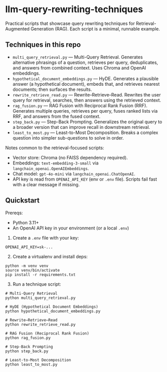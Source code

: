 # llm-query-rewriting-techniques
Practical scripts that showcase query rewriting techniques for Retrieval-Augmented Generation (RAG). Each script is a minimal, runnable example.

## Techniques in this repo
- `multi_query_retrieval.py` — Multi-Query Retrieval. Generates alternative phrasings of a question, retrieves per query, deduplicates, and answers from combined context. Uses Chroma and OpenAI embeddings.
- `hypothetical_document_embeddings.py` — HyDE. Generates a plausible answer (a hypothetical document), embeds that, and retrieves nearest documents; then surfaces the results.
- `rewrite_retrieve_read.py` — Rewrite–Retrieve–Read. Rewrites the user query for retrieval, searches, then answers using the retrieved context.
- `rag_fusion.py` — RAG Fusion with Reciprocal Rank Fusion (RRF). Generates multiple queries, retrieves per query, fuses ranked lists via RRF, and answers from the fused context.
- `step_back.py` — Step-Back Prompting. Generalizes the original query to a broader version that can improve recall in downstream retrieval.
- `least_to_most.py` — Least-to-Most Decomposition. Breaks a complex question into simpler sub-questions to solve in order.

Notes common to the retrieval-focused scripts:
- Vector store: Chroma (no FAISS dependency required).
- Embeddings: `text-embedding-3-small` via `langchain_openai.OpenAIEmbeddings`.
- Chat model: `gpt-4o-mini` via `langchain_openai.ChatOpenAI`.
- API key is read from `OPENAI_API_KEY` (env or `.env` file). Scripts fail fast with a clear message if missing.

## Quickstart

Prereqs:
- Python 3.11+
- An OpenAI API key in your environment (or a local `.env`)

1) Create a `.env` file with your key:

```
OPENAI_API_KEY=sk-...
```

2) Create a virtualenv and install deps:

```
python -m venv venv
source venv/bin/activate
pip install -r requirements.txt
```

3) Run a technique script:

```
# Multi-Query Retrieval
python multi_query_retrieval.py

# HyDE (Hypothetical Document Embeddings)
python hypothetical_document_embeddings.py

# Rewrite–Retrieve–Read
python rewrite_retrieve_read.py

# RAG Fusion (Reciprocal Rank Fusion)
python rag_fusion.py

# Step-Back Prompting
python step_back.py

# Least-to-Most Decomposition
python least_to_most.py
```